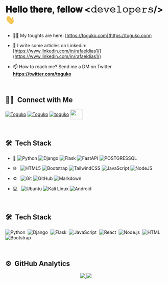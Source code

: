 # 𝐇𝐞𝐥𝐥𝐨 𝐭𝐡𝐞𝐫𝐞, 𝐟𝐞𝐥𝐥𝐨𝐰 <𝚍𝚎𝚟𝚎𝚕𝚘𝚙𝚎𝚛𝚜/> <img src="https://github.com/ABSphreak/ABSphreak/blob/master/gifs/Hi.gif" width="30px">

- 👨‍💻 My toughts are here: [https://toguko.com](https://toguko.com)

- 📝 I write some articles on Linkedin: [https://www.linkedin.com/in/rafaeldias1/](https://www.linkedin.com/in/rafaeldias1/)

- 📫 How to reach me? Send me a DM on Twitter **https://twitter.com/toguko**

&nbsp;
&nbsp;
  
## 🤝🏻 &nbsp;Connect with Me
<p align="left">
<a href="https://twitter.com/toguko" target="blank"><img align="center" src="https://cdn.jsdelivr.net/npm/simple-icons@3.0.1/icons/twitter.svg" alt="Toguko" height="30" width="40" /></a>
<a href="https://www.linkedin.com/in/rafaeldias1/" target="blank"><img align="center" src="https://cdn.jsdelivr.net/npm/simple-icons@3.0.1/icons/linkedin.svg" alt="Toguko" height="30" width="40" /></a>
<a href="http://stackoverflow.com/users/5397856/toguko" target="blank"><img align="center" src="https://cdn.jsdelivr.net/npm/simple-icons@3.0.1/icons/stackoverflow.svg" alt="toguko" height="30" width="40" /></a>
<a href="https://www.youtube.com/channel/UCKO4Ix1Nzk82mSZVAfMuDbQ" target="blank"><img align="center" src="https://cdn.jsdelivr.net/npm/simple-icons@3.0.1/icons/youtube.svg" alt="" height="30" width="40" /></a>
</p>

&nbsp;
&nbsp;

## 🛠 &nbsp;Tech Stack

- :space_invader:
  ![Python](https://img.shields.io/badge/Python-14354C?style=for-the-badge&logo=python&logoColor=white)
  ![Django](https://img.shields.io/badge/Django-14354C?style=for-the-badge&logo=django&logoColor=white)
  ![Flask](https://img.shields.io/badge/Flask-14354C?style=for-the-badge&logo=flask&logoColor=white)
  ![FastAPI](https://img.shields.io/badge/FastAPI-14354C?style=for-the-badge&logo=fastapi&logoColor=white)
  ![POSTGRESSQL](https://img.shields.io/badge/PostgreSQL-14354C?style=for-the-badge&logo=postgresql&logoColor=white)
  
- 🌐 &nbsp;
  ![HTML5](https://img.shields.io/badge/HTML5-E34F26?style=for-the-badge&logo=html5&logoColor=white)
  ![Bootstrap](https://img.shields.io/badge/Bootstrap-E34F26?style=for-the-badge&logo=bootstrap&logoColor=white)
  ![TailwindCSS](https://img.shields.io/badge/Tailwind_CSS-E34F26?style=for-the-badge&logo=tailwind-css&logoColor=white)
  ![JavaScript](https://img.shields.io/badge/JavaScript-E34F26?style=for-the-badge&logo=javascript&logoColor=white)
  ![NodeJS](https://img.shields.io/badge/Node.js-E34F26?style=for-the-badge&logo=node.js&logoColor=white)

- ⚙️ &nbsp;
  ![Git](https://img.shields.io/badge/Git-323330?style=for-the-badge&logo=git&logoColor=white)
  ![GitHub](https://img.shields.io/badge/GitHub-323330?style=for-the-badge&logo=github&logoColor=white)
  ![Markdown](https://img.shields.io/badge/Markdown-323330?style=for-the-badge&logo=markdown&logoColor=white)

- 💻 &nbsp;
  ![Ubuntu](https://img.shields.io/badge/Ubuntu-316192?style=for-the-badge&logo=ubuntu&logoColor=white)
  ![Kali Linux](https://img.shields.io/badge/Linux-316192?style=for-the-badge&logo=linux&logoColor=white)
  ![Android](https://img.shields.io/badge/Android-316192?style=for-the-badge&logo=android&logoColor=white)
  
<br/>

<p>
  
## 🛠 &nbsp;Tech Stack
![Python](https://img.shields.io/badge/-Python-05122A?style=flat&logo=python)&nbsp;
![Django](https://img.shields.io/badge/-Django-05122A?style=flat&logo=django&logoColor=092E20)&nbsp;
![Flask](https://img.shields.io/badge/-Flask-05122A?style=flat&logo=flask)&nbsp;
![JavaScript](https://img.shields.io/badge/-JavaScript-05122A?style=flat&logo=javascript)&nbsp;
![React](https://img.shields.io/badge/-React-05122A?style=flat&logo=react)&nbsp;
![Node.js](https://img.shields.io/badge/-Node.js-05122A?style=flat&logo=node.js)&nbsp;
![HTML](https://img.shields.io/badge/-HTML-05122A?style=flat&logo=HTML5)&nbsp;
![Bootstrap](https://img.shields.io/badge/-Bootstrap-05122A?style=flat&logo=bootstrap&logoColor=563D7C)





&nbsp;
&nbsp;

## ⚙️ &nbsp;GitHub Analytics

<p align="center">
<a href="https://github.com/toguko">
  <img height="180em" src="https://github-readme-stats-eight-theta.vercel.app/api?username=toguko&show_icons=true&theme=algolia&include_all_commits=true&count_private=true"/>
  <img height="180em" src="https://github-readme-stats-eight-theta.vercel.app/api/top-langs/?username=toguko&layout=compact&langs_count=8&theme=algolia"/>
</a>
</p>
